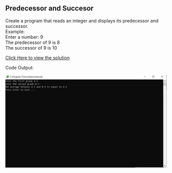 ## Predecessor and Succesor

 Create a program that reads an integer and displays its predecessor and successor.<br>
 Example:<br>
 Enter a number: 9 <br>
 The predecessor of 9 is 8 <br>
 The successor of 9 is 10 <br>

[Click Here to view the solution](https://github.com/davi-p-oliveira-11/JavaScriptCodeHub/blob/main/Challenges/Predecessor-Succesor/solution.js)

Code Output:

![Output](https://github.com/davi-p-oliveira-11/JavaScriptCodeHub/blob/main/Challenges/Average-of-Two/screenshot.png)
